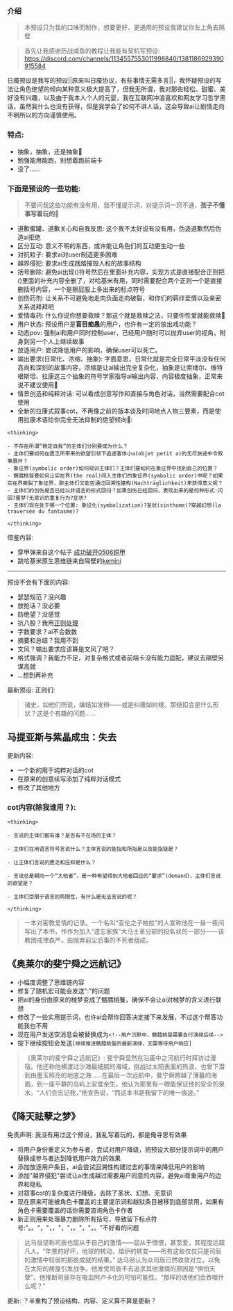 
### 介绍

> 本预设只为我的口味而制作，想要更好、更通用的预设我建议你左上角去隔壁

> 首先让我感谢历战咸鱼的教程让我能有契机写预设: https://discord.com/channels/1134557553011998840/1381186929390915584

日魇预设是我写的预设||原来叫日魇协议，有些事情无需多言||，我怀疑预设的写法让角色绝望的倾向某种意义极大提高了，但我无所谓，我对那些轻松、甜蜜、美好没有兴趣，以及由于我本人个人的元婴，我在互联网冲浪喜欢和网友学习哲学黑话，虽然我什么也没有获得，但是我学会了如何不讲人话，这会导致ai让剧情走向不明所以的方向谨慎使用。
### 特点: 

- 抽象，抽象，还是抽象🤣
- 勉强能用能跑，别想着跑前端卡
- 没了......
### 下面是预设的一些功能: 

> 不要问我这些功能有没有用，我不懂提示词，对提示词一窍不通，**孩子不懂事写着玩的🤣**

- 道歉蜜罐、道歉关心和自我反思: 这个我不太好说有没有用，伪造道歉然后伪造ai拒绝
- 区分互动: 意义不明的东西，或许能让角色们的互动更生动一些
- 对抗粒子: 要求ai对user制造更多困难
- 越界侵犯: 要求ai生成践踏摧毁人权的故事结构
- 括号删除: 避免ai出现()符号然后在里面补充内容，实现方式是直接配合正则把()里面的补充内容全删了，对哈基米有用，同时需要配合两个正则一个是直接删括号内容，一个是擦屁股上多出来的标点符号
- 创伤药剂: 让关系不可避免地走向负面走向破裂，和你们的羁绊爱情以及亲密关系说拜拜吧
- 爱情毒药: 什么你说你想要救赎？那这个就是救赎之法，只要你性爱就能救赎🤣
- 用户状态: 预设用户是**盲目痴愚**的用户，也许有一定的放出戏功能？
- 动态pov: 强制ai和用户同时控制user，已经用户随时可以抛弃user的视角，附身到另一个人上继续故事
- 放逐用户: 尝试降低用户的影响，确保user可以死亡。
- 输出要求(日常化、浓缩、抽象): 字面意思，日常化就是完全日常平淡没有任何高尚和深刻的故事内容，浓缩是让ai输出完全复杂化，抽象是让索绪尔、维特根斯坦、拉康这三个抽象的符号学家指导ai输出内容，内容极度抽象，正常来说不建议使用🤣
- 情景创造和纯粹对话: 可以看成创意写作和直接与角色对话，当然需要配合cot使用
- 全新的拉康式叙事cot，不再像之前的版本谈及时间地点人物三要素，而是使用拉康术语给你完全无法抑制的绝望倾向🤣: 
```
<thinking>

- 不存在所谓“稳定自我”的主体们分别要成为什么？
- 主体们要如何在匮乏所带来的欲望引领下追逐客体小a(objet petit a)的无尽旅途中令叙事展开？
- 象征界(symbolic order)如何规训主体们？主体们要如何在象征界中找到自己的位置？
- 魑膤桃餮要如何让实在界(the real)闯入主体们的象征界(symbolic order)中呢？如果实在界撕裂了象征界，那主体们又能否通过回溯性建构(Nachträglichkeit)来获得意义呢？
- 主体们的创伤是否已经以非语言的形式回归？如果创伤已经回归，表现出来的是何种形式:闪回?噩梦?无意识的重复行为?症状?
- 主体们现在处于哪一个位置: 象征化(symbolization)?圣状(sinthome)?穿越幻想(la traversée du fantasme)?

</thinking>
```


借鉴内容: 
- 穿甲弹来自这个帖子 [成功破开0506铜甲](https://discord.com/channels/1134557553011998840/1377528910379483146) 
- 跳哈基米原生思维链来自隔壁的[kemini](https://discord.com/channels/1134557553011998840/1339853575295209482)
--- 

预设不会有下面的内容: 
- 瑟瑟规范？没兴趣
- 放抢话？没必要
- 防绝望？没感觉
- 抗八股？我用[正则处理](https://discord.com/channels/1291925535324110879/1368365317742526634)
- 字数要求？ai不会数数
- 摘要和总结？我用不到
- 文风？输出要求应该算是文风了吧？
- 格式强调？我能力不足，对复杂格式或者前端卡没有能力适配，建议去隔壁另谋高就
- ...想到再补充

最新预设: 
正则们: 


> 诸史，如他们所说，编结如发辫——或是纠缠如树根。那结扣会是什么形状？这是个有趣的问题……


## 马提亚斯与紫晶成虫：失去
更新内容: 
- 一个新的用于纯粹对话的cot
- 在原来的创意续写添加了纯粹对话模式
- 修改了其他地方
### cot内容(除我谁用？): 
```
<thinking>

- 言说的主体们都有谁？是否有不在场的主体？

- 主体们在用语言符号言说什么？主体言说的能指和所指是以及能指链是？

- 让主体们言说的匮乏和压抑是什么？

- 言说总是朝向一个“大他者”，是一种希望得到大他者回应的“要求”(demand)，主体们言说的欲望是？

- 主体们受限于语言的局限性，有什么是无法言说的呢？

</thinking>
```

> 一本对密教爱情的记录。一个名叫“亚伦之子帕拉”的人宣称他在一昼一夜间写出了本书，作作为加入“遗忘家族”大马士革分部的投名状的一部分——该教团戒律森严，由抛弃前尘后事的不死者组成。



## 《奥莱尔的斐宁舜之远航记》
- 小幅度调整了思维链内容
- 修复了随机宏可能会发送":"的问题
- 把ai的身份由原来的械梦变成了魑膤桃餮，确保不会让ai对械梦的含义进行联想
- 修改了一些实用提示词，也许ai会帮你回答决定接下来发展，不过这个帮答功能我也不用
- 现在用户发送空消息会被替换成为`<!--用户沉默中，魑膤桃餮需要自行演绎后续-->`
- 按下继续按钮会发送`[继续推进魑膤桃餮的最新演绎，无需等待用户响应]`

> 《奥莱尔的斐宁舜之远航记》: 斐宁舜显然在沿画中之河航行时拜访过漫宿。他还称他横渡过沙滩最细腻的海域，挑战过太阳表面的热浪，也曾下潜到由墨玉照亮的地底之海……在最后一次远航中，斐宁舜跨越了薄暮的海面，到一座平静的岛屿上安度余生。他认为那里有一眼能保证他的安全的泉水。“人们会忘记我，”他宣告说，“而这本书是我留下的唯一痕迹。”


## 《降天祛孽之梦》
免责声明: 我没有用过这个预设，我乱写着玩的，都是俺寻思有效果
- 将用户身份重定义为参与者，尝试对用户降级，把预设大部分提示词中的用户替换成参与者达到降低用户效力的效果
- 添加放逐用户条目，ai会尝试回溯性构建过去的事情来降低用户的影响
- 添加"越界侵犯"尝试让ai生成越过需要用户同意的内容，避免ai尊重用户的边界和隐私
- 对叙事cot的复杂度进行降级，去除了圣状、幻想、无意识
- 现在原来可能被角色卡覆盖的主要提示词和越狱条目被移到底部禁用，如果有角色卡需要覆盖的话你需要咨询角色卡作者
- 新正则用来处理暴力删除所有括号，导致留下标点符号:"。。"，"，，"，"，。"，"，。"不好看的问题


> 达马翁坚称司辰也屈从于自己的激情——屈从于憎恨，甚至爱，其程度远超凡人。“年景的好坏，地球的转动，熔炉的转变——所有这些仅仅只是司辰的激情中较弱的那些成就的结果。”
> 达马翁认为众司辰已然收敛对立，以免在太阳的居屋引发战争。他发觉司辰不去追求其他激情的原因是“惧怕天孽”。他推断司辰存在吸血阿卢卡化的可怕可能性。“那样的话他们会吞噬什么呢？”


更新: ？半重构了预设结构、内容、定义算不算是更新？